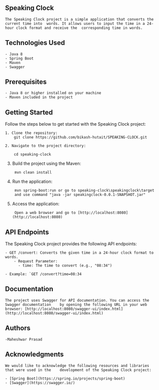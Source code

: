## Speaking Clock

	The Speaking Clock project is a simple application that converts the current time into 	words. It allows users to input the time in a 24-hour clock format and receive the 	corresponding time in words.

## Technologies Used

	- Java 8
	- Spring Boot
	- Maven
	- Swagger

## Prerequisites

	- Java 8 or higher installed on your machine
	- Maven included in the project

## Getting Started

Follow the steps below to get started with the Speaking Clock project:

	1. Clone the repository:
   		git clone https://github.com/bikash-hutait/SPEAKING-CLOCK.git
  
	2. Navigate to the project directory:

   		cd speaking-clock


3. Build the project using the Maven:
	
		mvn clean install

4. Run the application:
	
		mvn spring-boot:run or go to speaking-clock\speakingclock\target 
		and use command "java -jar speakingclock-0.0.1-SNAPSHOT.jar"

5. Access the application:

		Open a web browser and go to [http://localhost:8080](http://localhost:8080)

## API Endpoints

The Speaking Clock project provides the following API endpoints:

	- GET /convert: Converts the given time in a 24-hour clock format to words.
  		- Request Parameter:
  		  - time: The time to convert (e.g., "08:34")
  		  
 	- Example: `GET /convert?time=08:34

## Documentation

	The project uses Swagger for API documentation. You can access the Swagger documentation 	by opening the following URL in your web browser: [http://localhost:8080/swagger-ui/index.html]	(http://localhost:8080/swagger-ui/index.html)


## Authors

	-Maheshwar Prasad


## Acknowledgments

	We would like to acknowledge the following resources and libraries that were used in the 	development of the Speaking Clock project:

	- [Spring Boot](https://spring.io/projects/spring-boot)
	- [Swagger](https://swagger.io/)
